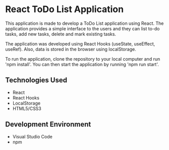 # React ToDo List Application

This application is made to develop a ToDo List application using React. The application provides a simple interface to the users and they can list to-do tasks, add new tasks, delete and mark existing tasks.

The application was developed using React Hooks (useState, useEffect, useRef). Also, data is stored in the browser using localStorage.

To run the application, clone the repository to your local computer and run 'npm install'. You can then start the application by running 'npm run start'.

## Technologies Used

- React
- React Hooks
- LocalStorage
- HTML5/CSS3

## Development Environment

- Visual Studio Code
- npm



